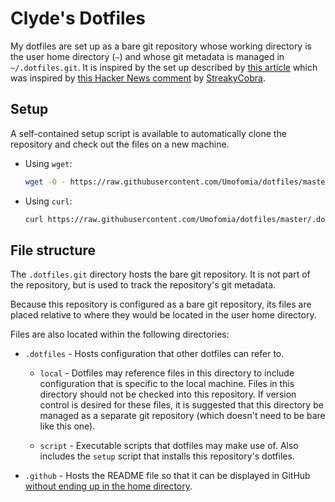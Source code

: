 # Clyde's Dotfiles

My dotfiles are set up as a bare git repository whose working directory is the user home directory (`~`) and whose git metadata is managed in `~/.dotfiles.git`.
It is inspired by the set up described by [this article](https://www.atlassian.com/git/tutorials/dotfiles) which was inspired by [this Hacker News comment](https://news.ycombinator.com/item?id=11071754) by [StreakyCobra](https://news.ycombinator.com/user?id=StreakyCobra).

## Setup

A self-contained setup script is available to automatically clone the repository and check out the files on a new machine.

* Using `wget`:

    ```sh
    wget -O - https://raw.githubusercontent.com/Umofomia/dotfiles/master/.dotfiles/script/setup | sh
    ```

* Using `curl`:

    ```sh
    curl https://raw.githubusercontent.com/Umofomia/dotfiles/master/.dotfiles/script/setup | sh
    ```

## File structure

The `.dotfiles.git` directory hosts the bare git repository.
It is not part of the repository, but is used to track the repository's git metadata.

Because this repository is configured as a bare git repository, its files are placed relative to where they would be located in the user home directory.

Files are also located within the following directories:

* `.dotfiles` - Hosts configuration that other dotfiles can refer to.

  * `local` - Dotfiles may reference files in this directory to include configuration that is specific to the local machine.
    Files in this directory should not be checked into this repository.
    If version control is desired for these files, it is suggested that this directory be managed as a separate git repository (which doesn't need to be bare like this one).

  * `script` - Executable scripts that dotfiles may make use of.
    Also includes the `setup` script that installs this repository's dotfiles.

* `.github` - Hosts the README file so that it can be displayed in GitHub [without ending up in the home directory](https://docs.github.com/en/repositories/managing-your-repositorys-settings-and-features/customizing-your-repository/about-readmes).

